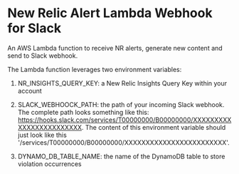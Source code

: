 # New Relic Alert Lambda Webhook for Slack
An AWS Lambda function to receive NR alerts, generate new content and send to Slack webhook.

The Lambda function leverages two environment variables:

1. NR_INSIGHTS_QUERY_KEY: a New Relic Insights Query Key within your account

2. SLACK_WEBHOOCK_PATH: the path of your incoming Slack webhook. The complete path looks something like this: https://hooks.slack.com/services/T00000000/B00000000/XXXXXXXXXXXXXXXXXXXXXXXX. The content of this environment variable should just look like this '/services/T00000000/B00000000/XXXXXXXXXXXXXXXXXXXXXXXX'.

3. DYNAMO_DB_TABLE_NAME: the name of the DynamoDB table to store violation occurrences
